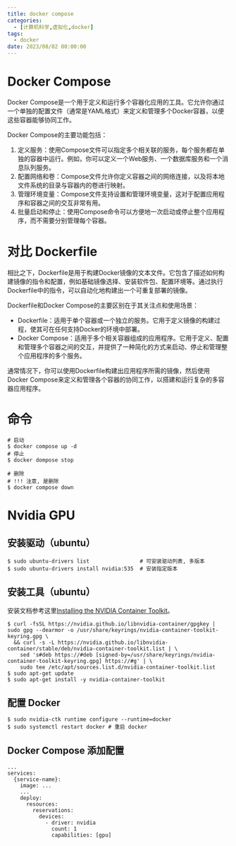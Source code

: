 ```yaml
---
title: docker compose
categories: 
  - [计算机科学,虚拟化,docker]
tags:
  - docker
date: 2023/08/02 00:00:00
---
```


# Docker Compose

Docker Compose是一个用于定义和运行多个容器化应用的工具。它允许你通过一个单独的配置文件（通常是YAML格式）来定义和管理多个Docker容器，以便这些容器能够协同工作。

Docker Compose的主要功能包括：

1. 定义服务：使用Compose文件可以指定多个相关联的服务，每个服务都在单独的容器中运行。例如，你可以定义一个Web服务、一个数据库服务和一个消息队列服务。
2. 配置网络和卷：Compose文件允许你定义容器之间的网络连接，以及将本地文件系统的目录与容器内的卷进行映射。
3. 管理环境变量：Compose文件支持设置和管理环境变量，这对于配置应用程序和容器之间的交互非常有用。
4. 批量启动和停止：使用Compose命令可以方便地一次启动或停止整个应用程序，而不需要分别管理每个容器。

# 对比 Dockerfile

相比之下，Dockerfile是用于构建Docker镜像的文本文件。它包含了描述如何构建镜像的指令和配置，例如基础镜像选择、安装软件包、配置环境等。通过执行Dockerfile中的指令，可以自动化地构建出一个可重复部署的镜像。

Dockerfile和Docker Compose的主要区别在于其关注点和使用场景：

- Dockerfile：适用于单个容器或一个独立的服务。它用于定义镜像的构建过程，使其可在任何支持Docker的环境中部署。
- Docker Compose：适用于多个相关容器组成的应用程序。它用于定义、配置和管理多个容器之间的交互，并提供了一种简化的方式来启动、停止和管理整个应用程序的多个服务。

通常情况下，你可以使用Dockerfile构建出应用程序所需的镜像，然后使用Docker Compose来定义和管理各个容器的协同工作，以搭建和运行复杂的多容器应用程序。

# 命令

```shell
# 启动
$ docker compose up -d
# 停止
$ docker dompose stop

# 删除
# !!! 注意, 是删除
$ docker compose down
```

# Nvidia GPU

## 安装驱动（ubuntu）

```shell
$ sudo ubuntu-drivers list                # 可安装驱动列表, 多版本
$ sudo ubuntu-drivers install nvidia:535  # 安装指定版本
```

## 安装工具（ubuntu）

安装文档参考这里[Installing the NVIDIA Container Toolkit](https://docs.nvidia.com/datacenter/cloud-native/container-toolkit/latest/install-guide.html)。

```shell
$ curl -fsSL https://nvidia.github.io/libnvidia-container/gpgkey | sudo gpg --dearmor -o /usr/share/keyrings/nvidia-container-toolkit-keyring.gpg \
  && curl -s -L https://nvidia.github.io/libnvidia-container/stable/deb/nvidia-container-toolkit.list | \
    sed 's#deb https://#deb [signed-by=/usr/share/keyrings/nvidia-container-toolkit-keyring.gpg] https://#g' | \
    sudo tee /etc/apt/sources.list.d/nvidia-container-toolkit.list
$ sudo apt-get update
$ sudo apt-get install -y nvidia-container-toolkit
```

## 配置 Docker

```shell
$ sudo nvidia-ctk runtime configure --runtime=docker
$ sudo systemctl restart docker # 重启 docker
```

## Docker Compose 添加配置

```shell
...
services:
  {service-name}:
    image: ...
    ...
    deploy:
      resources:
        reservations:
          devices:
            - driver: nvidia
              count: 1
              capabilities: [gpu]
```

